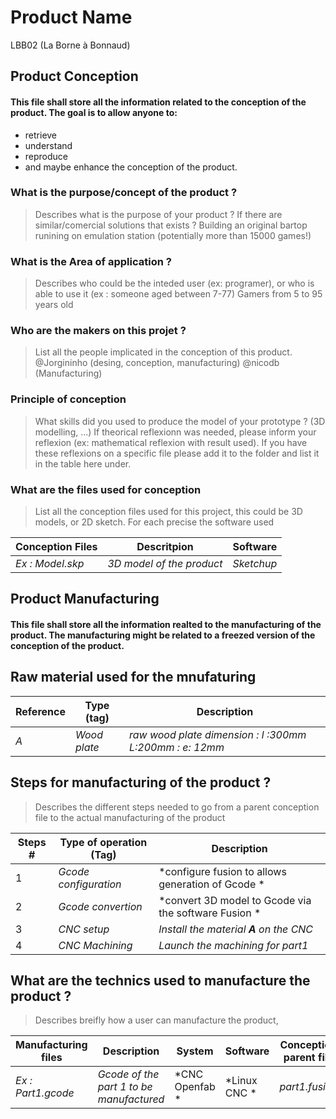 # Product Name
LBB02 (La Borne à Bonnaud)

## Product Conception

#### This file shall store all the information related to the conception of the product. The goal is to allow anyone to:
- retrieve
- understand
- reproduce 
- and maybe enhance the conception of the product.


### What is the purpose/concept of the product ?
> Describes what is the purpose of your product ? If there are similar/comercial solutions that exists ? 
Building an original bartop runining on emulation station (potentially more than 15000 games!)

### What is the Area of application ?
> Describes who could be the inteded user (ex: programer), or who is able to use it (ex : someone aged between 7-77)
Gamers from 5 to 95 years old

### Who are the makers on this projet ?
> List all the people implicated in the conception of this product.
@Jorgininho (desing, conception, manufacturing)
@nicodb (Manufacturing)

### Principle of conception
> What skills did you used to produce the model of your prototype ? (3D modelling, ...) If theorical reflexionn was needed, please inform your reflexion (ex: mathematical reflexion with result used). If you have these reflexions on a specific file please add it to the folder and list it in the table here under.


### What are the files used for conception
> List all the conception files used for this project, this could be 3D models, or 2D sketch. For each precise the software used

Conception Files | Descritpion | Software
-----------------|-------------|---------
*Ex : Model.skp* | *3D model of the product* | *Sketchup*

## Product Manufacturing

#### This file shall store all the information realted to the manufacturing of the product. The manufacturing might be related to a freezed version of the conception of the product.

## Raw material used for the mnufaturing
Reference | Type (tag) | Description
----------|------------|------------
*A* | *Wood plate*| *raw wood plate dimension : l :300mm L:200mm : e: 12mm*

## Steps for manufacturing of the product ?
> Describes the different steps needed to go from a parent conception file to the actual manufacturing of the product

Steps # | Type of operation (Tag) |  Description 
--------|-------------------------|-------------
1 | *Gcode configuration* | *configure fusion to allows generation of Gcode *
2 | *Gcode convertion* | *convert 3D model to Gcode via the software Fusion *
3 | *CNC setup* | *Install the material **A** on the CNC*
4 | *CNC Machining* | *Launch the machining for part1*

## What are the technics used to manufacture the product ? 
> Describes breifly how a user can manufacture the product, 

 Manufacturing files	| Description	| System	| Software	| Conception parent file	| Material
 ---------------------|-------------|---------|-----------|-------------------------|---------
*Ex : Part1.gcode*	|*Gcode of the part 1 to be manufactured*	| *CNC Openfab	* | *Linux CNC	* | *part1.fusion* | 	*Wood*
